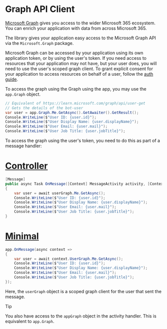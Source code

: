 # Graph API Client

[Microsoft Graph](/graph/overview) gives you access to the wider Microsoft 365 ecosystem. You can enrich your application with data from across Microsoft 365.

The library gives your application easy access to the Microsoft Graph API via the `Microsoft.Graph` package.

Microsoft Graph can be accessed by your application using its own application token, or by using the user's token. If you need access to resources that your application may not have, but your user does, you will need to use the user's scoped graph client. To grant explicit consent for your application to access resources on behalf of a user, follow the [auth guide](../in-depth-guides/user-authentication.md).

To access the graph using the Graph using the app, you may use the `app.Graph` object. 

```csharp
// Equivalent of https://learn.microsoft.com/graph/api/user-get
// Gets the details of the bot-user
var user = app.Graph.Me.GetAsync().GetAwaiter().GetResult();
Console.WriteLine($"User ID: {user.id}");
Console.WriteLine($"User Display Name: {user.displayName}");
Console.WriteLine($"User Email: {user.mail}");
Console.WriteLine($"User Job Title: {user.jobTitle}");
```

To access the graph using the user's token, you need to do this as part of a message handler:

# [Controller](#tab/controller)
```csharp 
[Message]
public async Task OnMessage([Context] MessageActivity activity, [Context] GraphClient userGraph)
{
    var user = await userGraph.Me.GetAsync();
    Console.WriteLine($"User ID: {user.id}");
    Console.WriteLine($"User Display Name: {user.displayName}");
    Console.WriteLine($"User Email: {user.mail}");
    Console.WriteLine($"User Job Title: {user.jobTitle}");
}
```

# [Minimal](#tab/minimal)
```csharp 
app.OnMessage(async context =>
{
    var user = await context.UserGraph.Me.GetAsync();
    Console.WriteLine($"User ID: {user.id}");
    Console.WriteLine($"User Display Name: {user.displayName}");
    Console.WriteLine($"User Email: {user.mail}");
    Console.WriteLine($"User Job Title: {user.jobTitle}");
});
```



Here, the `userGraph` object is a scoped graph client for the user that sent the message.

> [!TIP]
> You also have access to the `appGraph` object in the activity handler. This is equivalent to `app.Graph`.
